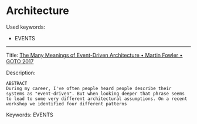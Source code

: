 # Architecture

Used keywords:
* EVENTS


<hr/>

Title: [The Many Meanings of Event-Driven Architecture • Martin Fowler • GOTO 2017](https://youtu.be/STKCRSUsyP0)

Description:
```
ABSTRACT
During my career, I've often people heard people describe their systems as "event-driven". But when looking deeper that phrase seems to lead to some very different architectural assumptions. On a recent workshop we identified four different patterns
```

Keywords: EVENTS